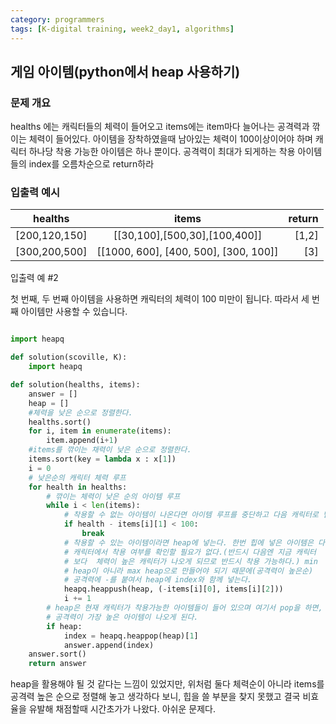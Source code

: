 ```yaml
---
category: programmers
tags: [K-digital training, week2_day1, algorithms]
---
```


## 게임 아이템(python에서 heap 사용하기)

### 문제 개요
healths 에는 캐릭터들의 체력이 들어오고 items에는 item마다 늘어나는 공격력과 깎이는 체력이 들어있다. 아이템을 장착하였을때 남아있는 체력이 100이상이어야 하며 캐릭터 하나당 착용 가능한 아이템은 하나 뿐이다. 공격력이 최대가 되게하는 착용 아이템들의 index를 오름차순으로 return하라   

### 입출력 예시

|healths|items|return|
|---|:---:|---:|
|[200,120,150]|	[[30,100],[500,30],[100,400]]	|[1,2]|
|[300,200,500]|	[[1000, 600], [400, 500], [300, 100]]	|[3]|

입출력 예 #2   

첫 번째, 두 번째 아이템을 사용하면 캐릭터의 체력이 100 미만이 됩니다. 따라서 세 번째 아이템만 사용할 수 있습니다.



```python

import heapq

def solution(scoville, K):
    import heapq

def solution(healths, items):
    answer = []
    heap = []
    #체력을 낮은 순으로 정렬한다.
    healths.sort()
    for i, item in enumerate(items):
        item.append(i+1)
    #items를 깎이는 채력이 낮은 순으로 정렬한다.
    items.sort(key = lambda x : x[1])
    i = 0
    # 낮은순의 캐릭터 체력 루프
    for health in healths:
        # 깎이는 체력이 낮은 순의 아이템 루프
        while i < len(items):
            # 착용할 수 없는 아이템이 나온다면 아이템 루프를 중단하고 다음 캐릭터로 넘어간다.
            if health - items[i][1] < 100:
                break
            # 착용할 수 있는 아이템이라면 heap에 넣는다. 한번 힙에 넣은 아이템은 다음 
            # 캐릭터에서 착용 여부를 확인할 필요가 없다.(반드시 다음엔 지금 캐릭터 
            # 보다  체력이 높은 캐릭터가 나오게 되므로 반드시 착용 가능하다.) min 
            # heap이 아니라 max heap으로 만들어야 되기 때문에(공격력이 높은순)
            # 공격력에 -를 붙여서 heap에 index와 함께 넣는다.
            heapq.heappush(heap, (-items[i][0], items[i][2]))
            i += 1
        # heap은 현재 캐릭터가 착용가능한 아이템들이 들어 있으며 여기서 pop을 하면, 
        # 공격력이 가장 높은 아이템이 나오게 된다.
        if heap:
            index = heapq.heappop(heap)[1]
            answer.append(index)
    answer.sort()
    return answer

```

heap을 활용해야 될 것 같다는 느낌이 있었지만, 위처럼 둘다 체력순이 아니라 items를 공격력 높은 순으로 정렬해 놓고 생각하다 보니, 힙을 쓸 부분을 찾지 못했고 결국 비효율을 유발해 채점할때 시간초가가 나왔다. 아쉬운 문제다.
